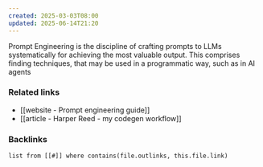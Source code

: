 ```yaml
---
created: 2025-03-03T08:00
updated: 2025-06-14T21:20
---
```

Prompt Engineering is the discipline of crafting prompts to LLMs systematically for achieving the most valuable output. This comprises finding techniques, that may be used in a programmatic way, such as in AI agents 
### Related links
- [[website - Prompt engineering guide]]
- [[article - Harper Reed - my codegen workflow]]


### Backlinks
```dataview 
list from [[#]] where contains(file.outlinks, this.file.link)
```

